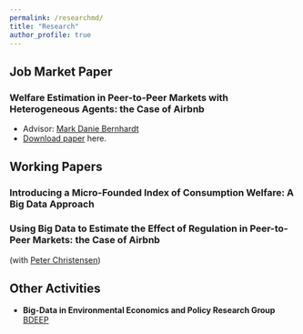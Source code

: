 ```yaml
---
permalink: /researchmd/
title: "Research"
author_profile: true
---
```


## Job Market Paper

### Welfare Estimation in Peer-to-Peer Markets with Heterogeneous Agents: the Case of Airbnb
* Advisor: [Mark Danie Bernhardt](https://economics.illinois.edu/profile/danber)
* [Download paper](http://google.com) here.

## Working Papers
### Introducing a Micro-Founded Index of Consumption Welfare: A Big Data Approach
### Using Big Data to Estimate the Effect of Regulation in Peer-to-Peer Markets: the Case of Airbnb
(with [Peter Christensen](https://www.uiuc-bdeep.org/christensenteaching))

## Other Activities
* **Big-Data in Environmental Economics and Policy Research Group** [BDEEP](https://www.uiuc-bdeep.org)
